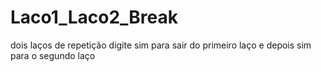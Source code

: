 # Laco1_Laco2_Break
dois laços de repetição digite sim para sair do primeiro laço e depois sim para o segundo laço
